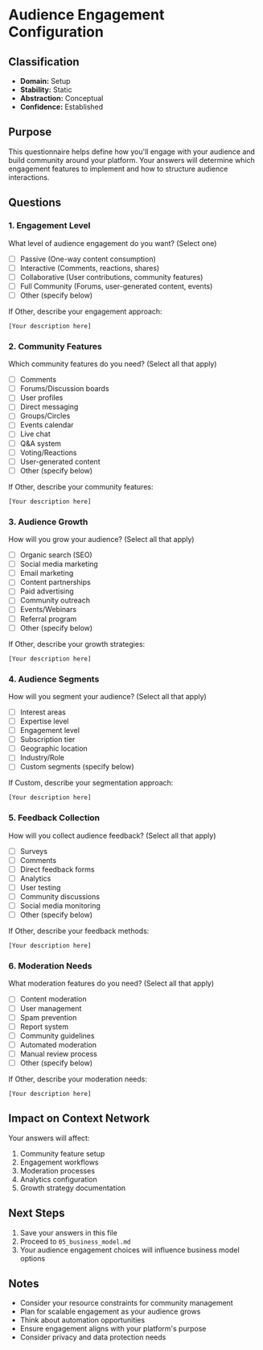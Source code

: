 # Audience Engagement Configuration

## Classification
- **Domain:** Setup
- **Stability:** Static
- **Abstraction:** Conceptual
- **Confidence:** Established

## Purpose
This questionnaire helps define how you'll engage with your audience and build community around your platform. Your answers will determine which engagement features to implement and how to structure audience interactions.

## Questions

### 1. Engagement Level

What level of audience engagement do you want? (Select one)
- [ ] Passive (One-way content consumption)
- [ ] Interactive (Comments, reactions, shares)
- [ ] Collaborative (User contributions, community features)
- [ ] Full Community (Forums, user-generated content, events)
- [ ] Other (specify below)

If Other, describe your engagement approach:
```
[Your description here]
```

### 2. Community Features

Which community features do you need? (Select all that apply)
- [ ] Comments
- [ ] Forums/Discussion boards
- [ ] User profiles
- [ ] Direct messaging
- [ ] Groups/Circles
- [ ] Events calendar
- [ ] Live chat
- [ ] Q&A system
- [ ] Voting/Reactions
- [ ] User-generated content
- [ ] Other (specify below)

If Other, describe your community features:
```
[Your description here]
```

### 3. Audience Growth

How will you grow your audience? (Select all that apply)
- [ ] Organic search (SEO)
- [ ] Social media marketing
- [ ] Email marketing
- [ ] Content partnerships
- [ ] Paid advertising
- [ ] Community outreach
- [ ] Events/Webinars
- [ ] Referral program
- [ ] Other (specify below)

If Other, describe your growth strategies:
```
[Your description here]
```

### 4. Audience Segments

How will you segment your audience? (Select all that apply)
- [ ] Interest areas
- [ ] Expertise level
- [ ] Engagement level
- [ ] Subscription tier
- [ ] Geographic location
- [ ] Industry/Role
- [ ] Custom segments (specify below)

If Custom, describe your segmentation approach:
```
[Your description here]
```

### 5. Feedback Collection

How will you collect audience feedback? (Select all that apply)
- [ ] Surveys
- [ ] Comments
- [ ] Direct feedback forms
- [ ] Analytics
- [ ] User testing
- [ ] Community discussions
- [ ] Social media monitoring
- [ ] Other (specify below)

If Other, describe your feedback methods:
```
[Your description here]
```

### 6. Moderation Needs

What moderation features do you need? (Select all that apply)
- [ ] Content moderation
- [ ] User management
- [ ] Spam prevention
- [ ] Report system
- [ ] Community guidelines
- [ ] Automated moderation
- [ ] Manual review process
- [ ] Other (specify below)

If Other, describe your moderation needs:
```
[Your description here]
```

## Impact on Context Network

Your answers will affect:
1. Community feature setup
2. Engagement workflows
3. Moderation processes
4. Analytics configuration
5. Growth strategy documentation

## Next Steps

1. Save your answers in this file
2. Proceed to `05_business_model.md`
3. Your audience engagement choices will influence business model options

## Notes

- Consider your resource constraints for community management
- Plan for scalable engagement as your audience grows
- Think about automation opportunities
- Ensure engagement aligns with your platform's purpose
- Consider privacy and data protection needs

